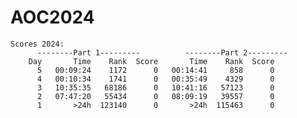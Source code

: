 # AOC2024

    Scores 2024:
          --------Part 1---------          --------Part 2---------
        Day       Time    Rank  Score       Time    Rank  Score
          5   00:09:24    1172      0   00:14:41     858      0
          4   00:10:34    1741      0   00:35:49    4329      0
          3   10:35:35   68186      0   10:41:16   57123      0
          2   07:47:20   55434      0   08:09:19   39557      0
          1       >24h  123140      0       >24h  115463      0